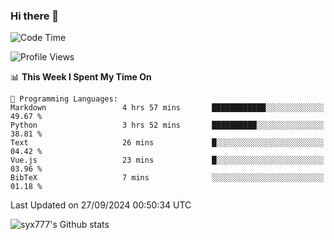 ### Hi there 👋

<!--
**syx777/syx777** is a ✨ _special_ ✨ repository because its `README.md` (this file) appears on your GitHub profile.

Here are some ideas to get you started:

- 🔭 I’m currently working on ...
- 🌱 I’m currently learning ...
- 👯 I’m looking to collaborate on ...
- 🤔 I’m looking for help with ...
- 💬 Ask me about ...
- 📫 How to reach me: ...
- 😄 Pronouns: ...
- ⚡ Fun fact: ...
-->
<!--START_SECTION:waka-->
![Code Time](http://img.shields.io/badge/Code%20Time-219%20hrs%2044%20mins-blue)

![Profile Views](http://img.shields.io/badge/Profile%20Views-91-blue)

📊 **This Week I Spent My Time On** 

```text
💬 Programming Languages: 
Markdown                 4 hrs 57 mins       ████████████░░░░░░░░░░░░░   49.67 % 
Python                   3 hrs 52 mins       ██████████░░░░░░░░░░░░░░░   38.81 % 
Text                     26 mins             █░░░░░░░░░░░░░░░░░░░░░░░░   04.42 % 
Vue.js                   23 mins             █░░░░░░░░░░░░░░░░░░░░░░░░   03.96 % 
BibTeX                   7 mins              ░░░░░░░░░░░░░░░░░░░░░░░░░   01.18 % 
```


 Last Updated on 27/09/2024 00:50:34 UTC
<!--END_SECTION:waka-->

![syx777's Github stats](https://github-readme-stats-syx777.vercel.app/api?username=syx777&show_icons=true&count_private=true)
